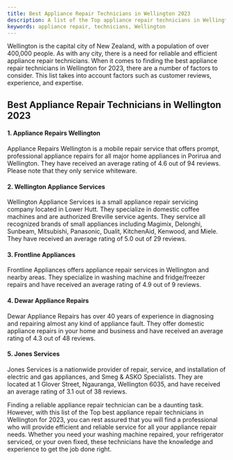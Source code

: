 ```yaml
---
title: Best Appliance Repair Technicians in Wellington 2023
description: A list of the Top appliance repair technicians in Wellington for 2023.
keywords: appliance repair, technicians, Wellington
---
```


Wellington is the capital city of New Zealand, with a population of over 400,000 people. As with any city, there is a need for reliable and efficient appliance repair technicians. When it comes to finding the best appliance repair technicians in Wellington for 2023, there are a number of factors to consider. This list takes into account factors such as customer reviews, experience, and expertise.

## Best Appliance Repair Technicians in Wellington 2023

#### 1. Appliance Repairs Wellington
Appliance Repairs Wellington is a mobile repair service that offers prompt, professional appliance repairs for all major home appliances in Porirua and Wellington. They have received an average rating of 4.6 out of 94 reviews. Please note that they only service whiteware.

#### 2. Wellington Appliance Services
Wellington Appliance Services is a small appliance repair servicing company located in Lower Hutt. They specialize in domestic coffee machines and are authorized Breville service agents. They service all recognized brands of small appliances including Magimix, Delonghi, Sunbeam, Mitsubishi, Panasonic, Dualit, KitchenAid, Kenwood, and Miele. They have received an average rating of 5.0 out of 29 reviews.

#### 3. Frontline Appliances
Frontline Appliances offers appliance repair services in Wellington and nearby areas. They specialize in washing machine and fridge/freezer repairs and have received an average rating of 4.9 out of 9 reviews.

#### 4. Dewar Appliance Repairs
Dewar Appliance Repairs has over 40 years of experience in diagnosing and repairing almost any kind of appliance fault. They offer domestic appliance repairs in your home and business and have received an average rating of 4.3 out of 48 reviews.

#### 5. Jones Services
Jones Services is a nationwide provider of repair, service, and installation of electric and gas appliances, and Smeg & ASKO Specialists. They are located at 1 Glover Street, Ngauranga, Wellington 6035, and have received an average rating of 3.1 out of 38 reviews.

Finding a reliable appliance repair technician can be a daunting task. However, with this list of the Top best appliance repair technicians in Wellington for 2023, you can rest assured that you will find a professional who will provide efficient and reliable service for all your appliance repair needs. Whether you need your washing machine repaired, your refrigerator serviced, or your oven fixed, these technicians have the knowledge and experience to get the job done right.

